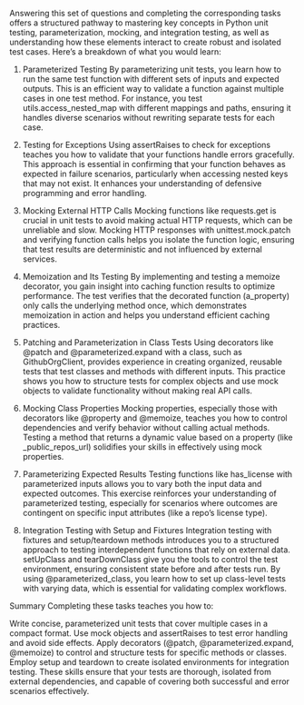 Answering this set of questions and completing the corresponding tasks offers a structured pathway to mastering key concepts in Python unit testing, parameterization, mocking, and integration testing, as well as understanding how these elements interact to create robust and isolated test cases. Here’s a breakdown of what you would learn:

1. Parameterized Testing
By parameterizing unit tests, you learn how to run the same test function with different sets of inputs and expected outputs. This is an efficient way to validate a function against multiple cases in one test method. For instance, you test utils.access_nested_map with different mappings and paths, ensuring it handles diverse scenarios without rewriting separate tests for each case.

2. Testing for Exceptions
Using assertRaises to check for exceptions teaches you how to validate that your functions handle errors gracefully. This approach is essential in confirming that your function behaves as expected in failure scenarios, particularly when accessing nested keys that may not exist. It enhances your understanding of defensive programming and error handling.

3. Mocking External HTTP Calls
Mocking functions like requests.get is crucial in unit tests to avoid making actual HTTP requests, which can be unreliable and slow. Mocking HTTP responses with unittest.mock.patch and verifying function calls helps you isolate the function logic, ensuring that test results are deterministic and not influenced by external services.

4. Memoization and Its Testing
By implementing and testing a memoize decorator, you gain insight into caching function results to optimize performance. The test verifies that the decorated function (a_property) only calls the underlying method once, which demonstrates memoization in action and helps you understand efficient caching practices.

5. Patching and Parameterization in Class Tests
Using decorators like @patch and @parameterized.expand with a class, such as GithubOrgClient, provides experience in creating organized, reusable tests that test classes and methods with different inputs. This practice shows you how to structure tests for complex objects and use mock objects to validate functionality without making real API calls.

6. Mocking Class Properties
Mocking properties, especially those with decorators like @property and @memoize, teaches you how to control dependencies and verify behavior without calling actual methods. Testing a method that returns a dynamic value based on a property (like _public_repos_url) solidifies your skills in effectively using mock properties.

7. Parameterizing Expected Results
Testing functions like has_license with parameterized inputs allows you to vary both the input data and expected outcomes. This exercise reinforces your understanding of parameterized testing, especially for scenarios where outcomes are contingent on specific input attributes (like a repo’s license type).

8. Integration Testing with Setup and Fixtures
Integration testing with fixtures and setup/teardown methods introduces you to a structured approach to testing interdependent functions that rely on external data. setUpClass and tearDownClass give you the tools to control the test environment, ensuring consistent state before and after tests run. By using @parameterized_class, you learn how to set up class-level tests with varying data, which is essential for validating complex workflows.

Summary
Completing these tasks teaches you how to:

Write concise, parameterized unit tests that cover multiple cases in a compact format.
Use mock objects and assertRaises to test error handling and avoid side effects.
Apply decorators (@patch, @parameterized.expand, @memoize) to control and structure tests for specific methods or classes.
Employ setup and teardown to create isolated environments for integration testing.
These skills ensure that your tests are thorough, isolated from external dependencies, and capable of covering both successful and error scenarios effectively.

